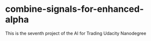 # combine-signals-for-enhanced-alpha
This is the seventh project of the AI for Trading Udacity Nanodegree
